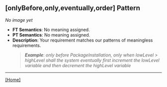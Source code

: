 ## [onlyBefore,only,eventually,order] Pattern
_No image yet_
 * **FT Semantics**: No meaning assigned.
 * **PT Semantics**: No meaning assigned.
 * **Description**: Your requirement matches our patterns of meaningless requirements.
   > **_Example_**: _only before PackageInstallation, only when lowLevel > highLevel shall the system  eventually first  increment the lowLevel variable and then  decrement the highLevel variable_   
***
[[Home]](../semantics.md)